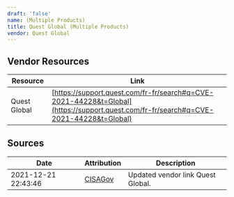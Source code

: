 ```yaml
---
draft: 'false'
name: (Multiple Products)
title: Quest Global (Multiple Products)
vendor: Quest Global
---
```


## Vendor Resources
| Resource | Link |
| --- | --- |
| Quest Global | [https://support.quest.com/fr-fr/search#q=CVE-2021-44228&t=Global](https://support.quest.com/fr-fr/search#q=CVE-2021-44228&t=Global) |



## Sources
| Date | Attribution | Description |
| --- | --- | --- |
| 2021-12-21 22:43:46 | [CISAGov](https://raw.githubusercontent.com/cisagov/log4j-affected-db/develop/README.md) | Updated vendor link Quest Global.  |
